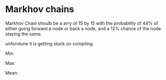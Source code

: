 # Markhov chains



Markhov Chain shoulb be a  arry of 15 by 15
with the probabitily of 44% of either going forward a node or back a node,
and a 12% chance of the node staying the same.

unforntune it is getting stuck on compiling

Min:

Max:

Mean:
